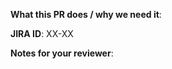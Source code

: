 <!-- !!!! README !!!! Please fill this out. -->
<!-- 
  Please follow the PR naming conventions: 
  https://outreach-io.atlassian.net/wiki/spaces/EN/pages/1902444645/Conventional+Commits
-->


<!-- A short description of what your PR does and what it solves. -->
**What this PR does / why we need it**: 

<!--- Block(jiraPrefix) --->
**JIRA ID**: XX-XX
<!--- EndBlock(jiraPrefix) --->

<!-- Notes that may be helpful for anyone reviewing this PR -->
**Notes for your reviewer**:

<!--- Block(custom) -->
<!--- EndBlock(custom) -->
